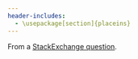 ```yaml
---
header-includes:
  - \usepackage[section]{placeins}
---
```

From a [StackExchange question](https://tex.stackexchange.com/a/118667).
